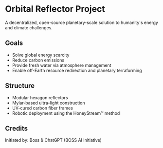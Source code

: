 
# Orbital Reflector Project

A decentralized, open-source planetary-scale solution to humanity's energy and climate challenges.

## Goals
- Solve global energy scarcity
- Reduce carbon emissions
- Provide fresh water via atmosphere management
- Enable off-Earth resource redirection and planetary terraforming

## Structure
- Modular hexagon reflectors
- Mylar-based ultra-light construction
- UV-cured carbon fiber frames
- Robotic deployment using the HoneyStream™ method

## Credits
Initiated by: Boss & ChatGPT (BOSS AI Initiative)
